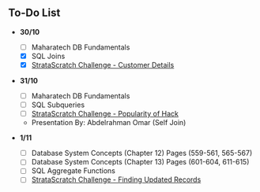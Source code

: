 ## To-Do List

- **30/10**
    - [ ] Maharatech DB Fundamentals
    - [x] SQL Joins
    - [x] [StrataScratch Challenge - Customer Details](https://platform.stratascratch.com/coding/9891-customer-details?code_type=1)

- **31/10**
    - [ ] Maharatech DB Fundamentals
    - [ ] SQL Subqueries
    - [ ] [StrataScratch Challenge - Popularity of Hack](https://platform.stratascratch.com/coding/10061-popularity-of-hack?code_type=1)
    - Presentation By: Abdelrahman Omar (Self Join)

- **1/11**
    - [ ] Database System Concepts (Chapter 12) Pages (559-561, 565-567)
    - [ ] Database System Concepts (Chapter 13) Pages (601-604, 611-615)
    - [ ] SQL Aggregate Functions
    - [ ] [StrataScratch Challenge - Finding Updated Records](https://platform.stratascratch.com/coding/10299-finding-updated-records)
